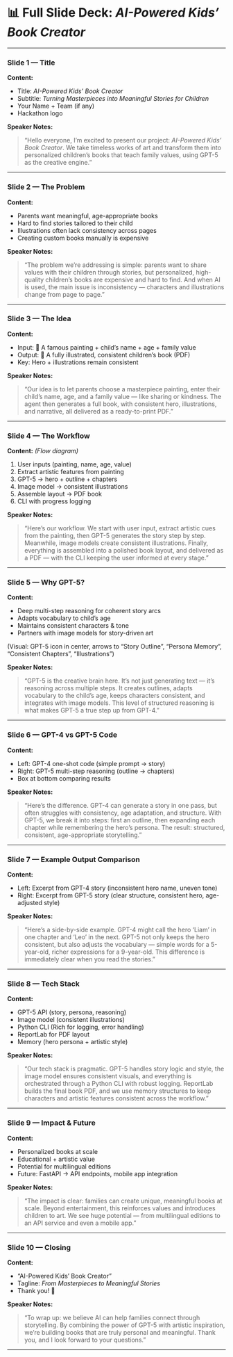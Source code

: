 # 📊 Full Slide Deck: *AI-Powered Kids’ Book Creator*

---

### **Slide 1 — Title**

**Content:**

* Title: *AI-Powered Kids’ Book Creator*
* Subtitle: *Turning Masterpieces into Meaningful Stories for Children*
* Your Name + Team (if any)
* Hackathon logo

**Speaker Notes:**

> “Hello everyone, I’m excited to present our project: *AI-Powered Kids’ Book Creator*.
> We take timeless works of art and transform them into personalized children’s books that teach family values, using GPT-5 as the creative engine.”

---

### **Slide 2 — The Problem**

**Content:**

* Parents want meaningful, age-appropriate books
* Hard to find stories tailored to their child
* Illustrations often lack consistency across pages
* Creating custom books manually is expensive

**Speaker Notes:**

> “The problem we’re addressing is simple: parents want to share values with their children through stories, but personalized, high-quality children’s books are expensive and hard to find.
> And when AI is used, the main issue is inconsistency — characters and illustrations change from page to page.”

---

### **Slide 3 — The Idea**

**Content:**

* Input: 🎨 A famous painting + child’s name + age + family value
* Output: 📖 A fully illustrated, consistent children’s book (PDF)
* Key: Hero + illustrations remain consistent

**Speaker Notes:**

> “Our idea is to let parents choose a masterpiece painting, enter their child’s name, age, and a family value — like sharing or kindness.
> The agent then generates a full book, with consistent hero, illustrations, and narrative, all delivered as a ready-to-print PDF.”

---

### **Slide 4 — The Workflow**

**Content:** *(Flow diagram)*

1. User inputs (painting, name, age, value)
2. Extract artistic features from painting
3. GPT-5 → hero + outline + chapters
4. Image model → consistent illustrations
5. Assemble layout → PDF book
6. CLI with progress logging

**Speaker Notes:**

> “Here’s our workflow. We start with user input, extract artistic cues from the painting, then GPT-5 generates the story step by step.
> Meanwhile, image models create consistent illustrations. Finally, everything is assembled into a polished book layout, and delivered as a PDF — with the CLI keeping the user informed at every stage.”

---

### **Slide 5 — Why GPT-5?**

**Content:**

* Deep multi-step reasoning for coherent story arcs
* Adapts vocabulary to child’s age
* Maintains consistent characters & tone
* Partners with image models for story-driven art

(Visual: GPT-5 icon in center, arrows to “Story Outline”, “Persona Memory”, “Consistent Chapters”, “Illustrations”)

**Speaker Notes:**

> “GPT-5 is the creative brain here. It’s not just generating text — it’s reasoning across multiple steps.
> It creates outlines, adapts vocabulary to the child’s age, keeps characters consistent, and integrates with image models.
> This level of structured reasoning is what makes GPT-5 a true step up from GPT-4.”

---

### **Slide 6 — GPT-4 vs GPT-5 Code**

**Content:**

* Left: GPT-4 one-shot code (simple prompt → story)
* Right: GPT-5 multi-step reasoning (outline → chapters)
* Box at bottom comparing results

**Speaker Notes:**

> “Here’s the difference. GPT-4 can generate a story in one pass, but often struggles with consistency, age adaptation, and structure.
> With GPT-5, we break it into steps: first an outline, then expanding each chapter while remembering the hero’s persona.
> The result: structured, consistent, age-appropriate storytelling.”

---

### **Slide 7 — Example Output Comparison**

**Content:**

* Left: Excerpt from GPT-4 story (inconsistent hero name, uneven tone)
* Right: Excerpt from GPT-5 story (clear structure, consistent hero, age-adjusted style)

**Speaker Notes:**

> “Here’s a side-by-side example. GPT-4 might call the hero ‘Liam’ in one chapter and ‘Leo’ in the next.
> GPT-5 not only keeps the hero consistent, but also adjusts the vocabulary — simple words for a 5-year-old, richer expressions for a 9-year-old.
> This difference is immediately clear when you read the stories.”

---

### **Slide 8 — Tech Stack**

**Content:**

* GPT-5 API (story, persona, reasoning)
* Image model (consistent illustrations)
* Python CLI (Rich for logging, error handling)
* ReportLab for PDF layout
* Memory (hero persona + artistic style)

**Speaker Notes:**

> “Our tech stack is pragmatic. GPT-5 handles story logic and style, the image model ensures consistent visuals, and everything is orchestrated through a Python CLI with robust logging.
> ReportLab builds the final book PDF, and we use memory structures to keep characters and artistic features consistent across the workflow.”

---

### **Slide 9 — Impact & Future**

**Content:**

* Personalized books at scale
* Educational + artistic value
* Potential for multilingual editions
* Future: FastAPI → API endpoints, mobile app integration

**Speaker Notes:**

> “The impact is clear: families can create unique, meaningful books at scale.
> Beyond entertainment, this reinforces values and introduces children to art.
> We see huge potential — from multilingual editions to an API service and even a mobile app.”

---

### **Slide 10 — Closing**

**Content:**

* “AI-Powered Kids’ Book Creator”
* Tagline: *From Masterpieces to Meaningful Stories*
* Thank you! 🙏

**Speaker Notes:**

> “To wrap up: we believe AI can help families connect through storytelling. By combining the power of GPT-5 with artistic inspiration, we’re building books that are truly personal and meaningful.
> Thank you, and I look forward to your questions.”

---

